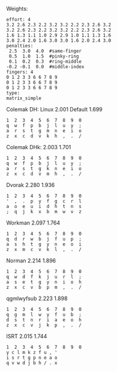 Weights:

```
effort: 4
3.2 2.6 2.3 2.2 3.2 3.2 2.2 2.3 2.6 3.2
3.2 2.6 2.3 2.2 3.2 3.2 2.2 2.3 2.6 3.2
1.6 1.3 1.1 1.0 2.9 2.9 1.0 1.1 1.3 1.6
3.0 2.4 2.0 1.6 3.0 3.0 1.6 2.0 2.4 3.0
penalties:
 2.5  3.0  4.0  #same-finger
 0.5  1.0  1.5  #pinky-ring
 0.1  0.2  0.3  #ring-middle
-0.2 -0.1  0.0  #middle-index
fingers: 4
0 1 2 3 3 6 6 7 8 9
0 1 2 3 3 6 6 7 8 9
0 1 2 3 3 6 6 7 8 9
type:
matrix_simple
```

Colemak DH:
Linux 2.001
Default 1.699

```
1  2  3  4  5  6  7  8  9  0
q  w  f  p  b  j  l  u  y  ;
a  r  s  t  g  m  n  e  i  o
z  x  c  d  v  k  h  ,  .  /
```

Colemak DHk:
2.003
1.701

```
1  2  3  4  5  6  7  8  9  0
q  w  f  p  b  j  l  u  y  ;
a  r  s  t  g  k  n  e  i  o
z  x  c  d  v  m  h  ,  .  /
```

Dvorak
2.280
1.936

```
1  2  3  4  5  6  7  8  9  0
'  ,  .  p  y  f  g  c  r  l
a  o  e  u  i  d  h  t  n  s
;  q  j  k  x  b  m  w  v  z
```

Workman
2.097
1.764

```
1  2  3  4  5  6  7  8  9  0
q  d  r  w  b  j  f  u  p  ;
a  s  h  t  g  y  n  e  o  i
z  x  m  c  v  k  l  ,  .  /
```

Norman
2.214
1.896

```
1  2  3  4  5  6  7  8  9  0
q  w  d  f  k  j  u  r  l  ;
a  s  e  t  g  y  n  i  o  h
z  x  c  v  b  p  m  ,  .  /
```

qgmlwyfsub
2.223
1.898

```
1  2  3  4  5  6  7  8  9  0
q  g  m  l  w  y  f  u  b  ;
d  s  t  n  r  i  a  e  o  h
z  x  c  v  j  k  p  ,  .  /
```

ISRT
2.015
1.744

```
1  2  3  4  5  6  7  8  9  0
y c l m k z f u , '
i s r t g p n e a o
q v w d j b h / . x
```
